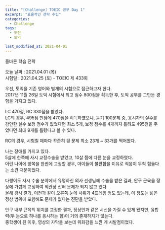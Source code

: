 ```yaml
---
title: "[Challenge] TOEIC 공부 Day 1"
excerpt: "효율적인 전략 수립"
categories:
  - Challenge
tags:
  - 도전
  - 토익

last_modified_at: 2021-04-01
---
```


올바른 학습 전략 

오늘 날짜 : 2021.04.01 (목) <br/>
시험일 : 2021.04.25 (토) - TOEIC 제 433회

우선, 토익을 기존 영어와 별개의 시험으로 접근하고자 한다.  
2017년 11월 26일 토익 시험에서 최고 점수 800점을 획득한 후, 토익 공부를 그만둔 경험을 가지고 있다.  

LC 470점, RC 330점을 받았다.  
LC의 경우, 495점 만점에 470점을 획득하였으니, 듣기 100문제 중, 응시자의 실수를 감안한 실수 보정 점수가 없었다면 최소 5개, 보정 점수를 4개까지 틀려도 495점을 주었다면 최대 9개를 틀렸다고 볼 수 있다.  

RC의 경우, 시험칠 때마다 꾸준히 뒷 문제 최소 23개 ~ 33개를 찍어왔다.  

나는 장애를 가지고 있다.  
5살에 한쪽에 사시 교정수술을 받았고, 10살 쯤에 다른 눈을 교정하였다.  
어린 나이에 양쪽을 한번에 교정할 경우, 아이들이 불편함을 이유로 적응이 무척 힘들다는 소견 때문이었다.

다행이도 사시 수술 분야에서 유명하신 의사 선생님께 수술을 받은 결과, 안구 근육을 정상에 가깝게 교정하여 외관상 전혀 문제가 되지 않고 있다.  
올해 검사 결과, 이전과 같이 오른쪽 눈에 사위가 4프레임 정도 있는데, 이 정도는 넓은 정상 범위에 포함해도 문제가 없다는 진단을 받았다.  

안구 내부 근육의 위치를 교정한 결과, 정상인과 같은 시선을 가질 수 있게 됐지만, 융합력(두 눈으로 하나를 응시하는 힘)이 거의 존재하지가 않는다.  
중학생이 된 이후, 영상의 자막을 보는데 위화감을 느낀 게 시발점이었다.  











